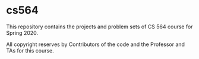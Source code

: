 # cs564
This repository contains the projects and problem sets of CS 564 course for Spring 2020. 

All copyright reserves by Contributors of the code and the Professor and TAs for this course.
